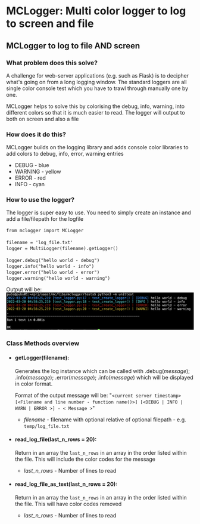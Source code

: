 # MCLogger: Multi color logger to log to screen and file



## MCLogger to log to file AND screen

### What problem does this solve?
A challenge for web-server applications (e.g. such as Flask) is to decipher what's going on from a long logging window.  The standard loggers are all single color console test which you have to trawl through manually one by one.

MCLogger helps to solve this by colorising the debug, info, warning, into different colors so that it is much easier to read.  The logger will output to both on screen and also a file

### How does it do this?
MCLogger builds on the logging library and adds console color libraries to add colors to debug, info, error, warning entries

* DEBUG - blue
* WARNING - yellow
* ERROR - red
* INFO - cyan

### How to use the logger?
The logger is super easy to use.  You need to simply create an instance and add a file/filepath for the logfile

```
from mclogger import MCLogger

filename = 'log_file.txt'
logger = MultiLogger(filename).getLogger()

logger.debug("hello world - debug")
logger.info("hello world - info")
logger.error("hello world - error")
logger.warning("hello world - warning")
```
Output will be:
![Output for mclogger](readme/mclogger.png)

### Class Methods overview

- #### getLogger(filename):
	Generates the log instance which can be called with .debug(*message*); .info(*message*); .error(*message*); .info(*message*) which will be displayed in color format.

	Format of the output message will be: "`<current server timestamp> [<Filename and line number - function name()>] [<DEBUG | INFO | WARN | ERROR >] - < Message >`"

	- *filename* - filename with optional relative of optional filepath - e.g. `temp/log_file.txt`

- #### read_log_file(last_n_rows = 20):
	Return in an array the `last_n_rows` in an array in the order listed within the file.  This will include the color codes for the message

	- *last_n_rows* - Number of lines to read

- #### read_log_file_as_text(last_n_rows = 20):
	Return in an array the `last_n_rows` in an array in the order listed within the file.  This will have color codes removed

	- *last_n_rows* - Number of lines to read
